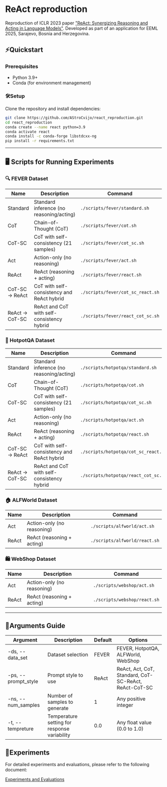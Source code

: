 # ReAct reproduction
Reproduction of ICLR 2023 paper ["ReAct: Synergizing Reasoning and Acting in Language Models"](https://arxiv.org/pdf/2210.03629).
Developed as part of an application for EEML 2025, Sarajevo, Bosnia and Herzegovina.

## ⚡**Quickstart**

### **Prerequisites**
- Python 3.9+
- Conda (for environment management)

### 🛠️**Setup**
Clone the repository and install dependencies:

```bash
git clone https://github.com/AStroCvijo/react_reproduction.git
cd react_reproduction
conda create --name react python=3.9
conda activate react
conda install -c conda-forge libstdcxx-ng
pip install -r requirements.txt
```
---

## 🖥️ Scripts for Running Experiments

### **🔍 FEVER Dataset**
| Name                 | Description                                   |  Command                  |
|------------------------|-----------------------------------------------|----------------------------------|
| Standard         | Standard inference (no reasoning/acting)      | `./scripts/fever/standard.sh`    |
| CoT               | Chain-of-Thought (CoT)                        | `./scripts/fever/cot.sh`         |
| CoT-SC            | CoT with self-consistency (21 samples)        | `./scripts/fever/cot_sc.sh`      |
| Act               | Action-only (no reasoning)                    | `./scripts/fever/act.sh`         |
| ReAct             | ReAct (reasoning + acting)                    | `./scripts/fever/react.sh`       |
| CoT-SC -> ReAct      | CoT with self-consistency and ReAct hybrid    | `./scripts/fever/cot_sc_react.sh`|
| ReAct ->  CoT-SC   | ReAct and CoT with self-consistency hybrid    | `./scripts/fever/react_cot_sc.sh`|


### **🍲 HotpotQA Dataset**
| Name                 | Description                                   |  Command                  |
|------------------------|-----------------------------------------------|----------------------------------|
| Standard         | Standard inference (no reasoning/acting)   | `./scripts/hotpotqa/standard.sh` |
| CoT               | Chain-of-Thought (CoT)                     | `./scripts/hotpotqa/cot.sh`      |
| CoT-SC           | CoT with self-consistency (21 samples)     | `./scripts/hotpotqa/cot_sc.sh`   |
| Act                | Action-only (no reasoning)                 | `./scripts/hotpotqa/act.sh`      |
| ReAct             | ReAct (reasoning + acting)                 | `./scripts/hotpotqa/react.sh`    |
| CoT-SC -> ReAct      | CoT with self-consistency and ReAct hybrid | `./scripts/hotpotqa/cot_sc_react.sh`|
| ReAct ->  CoT-SC      | ReAct and CoT with self-consistency hybrid | `./scripts/hotpotqa/react_cot_sc.sh`|


### **🏠 ALFWorld Dataset**
| Name          | Description                          |  Command               |
|-----------------|--------------------------------------|-------------------------------|
| Act        | Action-only (no reasoning)           | `./scripts/alfworld/act.sh`   |
| ReAct      | ReAct (reasoning + acting)          | `./scripts/alfworld/react.sh` |


### **🛍️ WebShop Dataset**
| Name          | Description                          |  Command               |
|-----------------|--------------------------------------|-------------------------------|
| Act        | Action-only (no reasoning)              | `./scripts/webshop/act.sh`    |
| ReAct      | ReAct (reasoning + acting)             | `./scripts/webshop/react.sh`  |

---

## 📖**Arguments Guide**

| Argument         | Description                                           | Default    | Options                                                             |
|------------------|-------------------------------------------------------|------------|---------------------------------------------------------------------|
| -ds, --data_set  | Dataset selection                                    | FEVER      | FEVER, HotpotQA, ALFWorld, WebShop                                  |
| -ps, --prompt_style | Prompt style to use                                 | ReAct      | ReAct, Act, CoT, Standard, CoT-SC-ReAct, ReAct-CoT-SC                |
| -ns, --num_samples | Number of samples to generate                       | 1          | Any positive integer                                                 |
| -t, --tempreture  | Temperature setting for response variability        | 0.0        | Any float value (0.0 to 1.0)                                         |

## 📄**Experiments**

For detailed experiments and evaluations, please refer to the following document:

[Experiments and Evaluations](https://astrocvijo.github.io/react_reproduction/react_reproduction.pdf)

